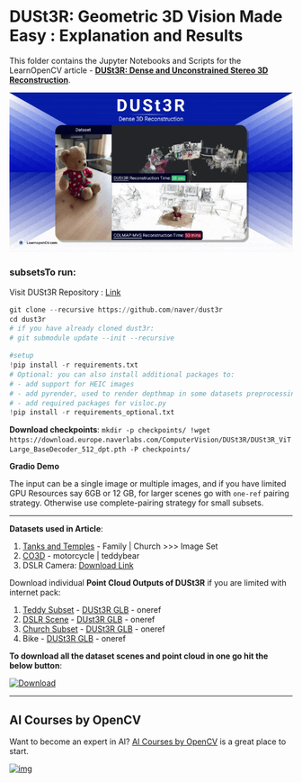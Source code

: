 # DUSt3R: Geometric 3D Vision Made Easy :  Explanation and Results

This folder contains the Jupyter Notebooks and Scripts for the LearnOpenCV article  - **[DUSt3R: Dense and Unconstrained Stereo 3D Reconstruction](https://learnopencv.com/dust3r-geometric-3d-vision/)**.

<img src="readme_images/feature.gif">

### subsetsTo run:

Visit DUSt3R Repository : [Link](https://github.com/naver/dust3r)

```python
git clone --recursive https://github.com/naver/dust3r
cd dust3r
# if you have already cloned dust3r:
# git submodule update --init --recursive
```

```python
#setup
!pip install -r requirements.txt
# Optional: you can also install additional packages to:
# - add support for HEIC images
# - add pyrender, used to render depthmap in some datasets preprocessing
# - add required packages for visloc.py
!pip install -r requirements_optional.txt
```

**Download checkpoints**:
`mkdir -p checkpoints/
!wget https://download.europe.naverlabs.com/ComputerVision/DUSt3R/DUSt3R_ViTLarge_BaseDecoder_512_dpt.pth -P checkpoints/`

**Gradio Demo**

The input can be a single image or multiple images, and if you have limited GPU Resources say 6GB or 12 GB, for larger scenes go with `one-ref` pairing strategy. Otherwise use complete-pairing strategy for small subsets.

---

**Datasets used in Article**:

1. [Tanks and Temples](https://www.tanksandtemples.org/download/) - Family | Church    >>> Image Set
2. [CO3D](https://ai.meta.com/datasets/co3d-downloads/)   - motorcycle | teddybear
3. DSLR Camera: [ Download Link ](https://www.dropbox.com/scl/fi/ijhlr5n5gevf14ujijc2k/images_fps2.zip?rlkey=ruqy7op8olvfab6lrbodk5kxs&st=77qz1fsl&dl=1)

Download individual **Point Cloud Outputs of DUSt3R** if you are limited with internet pack:

1. [Teddy Subset](https://www.dropbox.com/scl/fi/l5r30n1u27vrp3n6wzugi/teddy-subset.zip?rlkey=9op2akguwhrxzzttxnqc3m58c&st=i2w3joku&dl=1)  - [DUSt3R GLB](https://www.dropbox.com/scl/fi/q9ku7qpn2po82hrimt8lw/teddy-bear-subset-scene.glb?rlkey=j922q81e5exvkdnoh86f2ix1q&st=r4xh77u2&dl=1) - oneref
2. [DSLR  Scene](https://www.dropbox.com/scl/fi/bitwddlms7jyc92t3nv8b/dslr-images_seqzip?rlkey=wbl8oczv805onvhfr9bhfj2ud&st=yg0vtfuq&dl=1)  -  [DUst3R GLB](https://www.dropbox.com/scl/fi/jwy5msargjvl83ww0em0o/dslr-dust3r-oneref-56secs-scene.glb?rlkey=ypy9t6b44hvjl4375ao7lmyum&st=uelozcry&dl=1) - oneref
3. [Church Subset](https://www.dropbox.com/scl/fi/t2pgpiquz7cj2849lne3i/church_subset50.zip?rlkey=3l4zx2iy3bhjvhhei29n0g905&st=9sj03o08&dl=1) - [DUSt3R GLB](https://www.dropbox.com/scl/fi/0eeho8bvahyt95zt4v6n1/60_church_scene.glb?rlkey=iw1j5qyhhnh1z4u8aj0c409gy&st=z30y2x0k&dl=1) - oneref
4. Bike - [DUSt3R GLB](https://www.dropbox.com/scl/fi/p0nno849nq0x8vkz3q1qr/bike-scene-one-ref.glb?rlkey=7dsryc6emdgg1pia82yu0bse6&st=katc6aey&dl=1) - oneref

**To download all the dataset scenes and point cloud in one go hit the below button**:

[<img src="https://learnopencv.com/wp-content/uploads/2022/07/download-button-e1657285155454.png" alt="Download" width="200">](https://www.dropbox.com/scl/fo/g10q3eluz9oml0m25lkm2/AFOjV2MYpojE23PrmAsbrnI?rlkey=utawyr5orizmxain6r7huoz4v&st=fkitahbr&dl=1)

---

## AI Courses by OpenCV

Want to become an expert in AI? [AI Courses by OpenCV](https://opencv.org/courses/) is a great place to start.

[![img](https://learnopencv.com/wp-content/uploads/2023/01/AI-Courses-By-OpenCV-Github.png)](https://opencv.org/courses/)